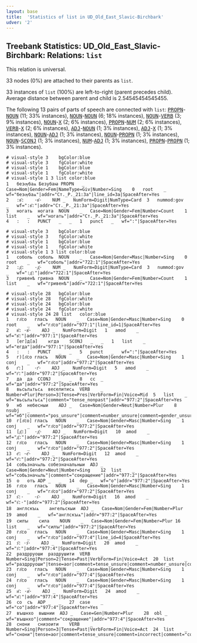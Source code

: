 ```yaml
---
layout: base
title:  'Statistics of list in UD_Old_East_Slavic-Birchbark'
udver: '2'
---
```


## Treebank Statistics: UD_Old_East_Slavic-Birchbark: Relations: `list`

This relation is universal.

33 nodes (0%) are attached to their parents as `list`.

33 instances of `list` (100%) are left-to-right (parent precedes child).
Average distance between parent and child is 2.54545454545455.

The following 13 pairs of parts of speech are connected with `list`: <tt><a href="orv_birchbark-pos-PROPN.html">PROPN</a></tt>-<tt><a href="orv_birchbark-pos-NOUN.html">NOUN</a></tt> (11; 33% instances), <tt><a href="orv_birchbark-pos-NOUN.html">NOUN</a></tt>-<tt><a href="orv_birchbark-pos-NOUN.html">NOUN</a></tt> (6; 18% instances), <tt><a href="orv_birchbark-pos-NOUN.html">NOUN</a></tt>-<tt><a href="orv_birchbark-pos-VERB.html">VERB</a></tt> (3; 9% instances), <tt><a href="orv_birchbark-pos-NOUN.html">NOUN</a></tt>-<tt><a href="orv_birchbark-pos-X.html">X</a></tt> (2; 6% instances), <tt><a href="orv_birchbark-pos-PROPN.html">PROPN</a></tt>-<tt><a href="orv_birchbark-pos-NUM.html">NUM</a></tt> (2; 6% instances), <tt><a href="orv_birchbark-pos-VERB.html">VERB</a></tt>-<tt><a href="orv_birchbark-pos-X.html">X</a></tt> (2; 6% instances), <tt><a href="orv_birchbark-pos-ADJ.html">ADJ</a></tt>-<tt><a href="orv_birchbark-pos-NOUN.html">NOUN</a></tt> (1; 3% instances), <tt><a href="orv_birchbark-pos-ADJ.html">ADJ</a></tt>-<tt><a href="orv_birchbark-pos-X.html">X</a></tt> (1; 3% instances), <tt><a href="orv_birchbark-pos-NOUN.html">NOUN</a></tt>-<tt><a href="orv_birchbark-pos-ADJ.html">ADJ</a></tt> (1; 3% instances), <tt><a href="orv_birchbark-pos-NOUN.html">NOUN</a></tt>-<tt><a href="orv_birchbark-pos-PROPN.html">PROPN</a></tt> (1; 3% instances), <tt><a href="orv_birchbark-pos-NOUN.html">NOUN</a></tt>-<tt><a href="orv_birchbark-pos-SCONJ.html">SCONJ</a></tt> (1; 3% instances), <tt><a href="orv_birchbark-pos-NUM.html">NUM</a></tt>-<tt><a href="orv_birchbark-pos-ADJ.html">ADJ</a></tt> (1; 3% instances), <tt><a href="orv_birchbark-pos-PROPN.html">PROPN</a></tt>-<tt><a href="orv_birchbark-pos-PROPN.html">PROPN</a></tt> (1; 3% instances).


~~~ conllu
# visual-style 3	bgColor:blue
# visual-style 3	fgColor:white
# visual-style 1	bgColor:blue
# visual-style 1	fgColor:white
# visual-style 1 3 list	color:blue
1	безѹбаѧ	Безубаꙗ	PROPN	_	Case=Nom|Gender=Fem|NameType=Giv|Number=Sing	0	root	_	wf="безѹбаѧ"|addr="Ст._Р._21:3а"|line_id=3а|SpaceAfter=Yes
2	:в҃:	·в҃·	NUM	_	NumForm=Digit|NumType=Card	3	nummod:gov	_	wf=":в҃:"|addr="Ст._Р._21:3а"|SpaceAfter=Yes
3	ногать	ногата	NOUN	_	Case=Nom|Gender=Fem|Number=Count	1	list	_	wf="ногать"|addr="Ст._Р._21:3а"|SpaceAfter=Yes
4	:	:	PUNCT	_	_	1	punct	_	wf=":"|SpaceAfter=Yes

~~~


~~~ conllu
# visual-style 3	bgColor:blue
# visual-style 3	fgColor:white
# visual-style 1	bgColor:blue
# visual-style 1	fgColor:white
# visual-style 1 3 list	color:blue
1	соболь	соболь	NOUN	_	Case=Nom|Gender=Masc|Number=Sing	0	root	_	wf="соболь"|addr="722:1"|SpaceAfter=Yes
2	:д҃:	·д҃·	NUM	_	NumForm=Digit|NumType=Card	3	nummod:gov	_	wf=":д҃:"|addr="722:1"|SpaceAfter=Yes
3	гривенѣ	гривна	NOUN	_	Case=Nom|Gender=Fem|Number=Count	1	list	_	wf="гривенѣ"|addr="722:1"|SpaceAfter=Yes

~~~


~~~ conllu
# visual-style 28	bgColor:blue
# visual-style 28	fgColor:white
# visual-style 24	bgColor:blue
# visual-style 24	fgColor:white
# visual-style 24 28 list	color:blue
1	гл҃со	гласъ	NOUN	_	Case=Nom|Gender=Masc|Number=Sing	0	root	_	wf="гл҃со"|addr="977:1"|line_id=1|SpaceAfter=Yes
2	в҃:	·в҃·	ADJ	_	NumForm=Digit	1	amod	_	wf="в҃:"|addr="977:1"|SpaceAfter=Yes
3	[ег]д[а]	ѥгда	SCONJ	_	_	1	list	_	wf="егда"|addr="977:1"|SpaceAfter=Yes
4	:	:	PUNCT	_	_	5	punct	_	wf=":"|SpaceAfter=Yes
5	г)[л҃со	гласъ	NOUN	_	Case=Nom|Gender=Masc|Number=Sing	1	conj	_	wf="гл҃со"|addr="977:2"|SpaceAfter=Yes
6	г҃:]	·г҃·	ADJ	_	NumForm=Digit	5	amod	_	wf="г҃:"|addr="977:2"|SpaceAfter=Yes
7	да	да	CCONJ	_	_	8	cc	_	wf="да"|addr="977:2"|SpaceAfter=Yes
8	вьсьлѧтьсѧ	веселитисѧ	VERB	_	Number=Plur|Person=3|Tense=Pres|VerbForm=Fin|Voice=Mid	5	list	_	wf="вьсьлѧтьсѧ"|comment="tense_nonpast"|addr="977:2"|SpaceAfter=Yes
9	нб	небесныи	ADJ	_	Case=Nom|Gender=Neut|Number=Plur	8	nsubj	_	wf="нб"|comment="pos_unsure"|comment=number_unsure|comment=gender_unsure|comment=case_unsure|comment=lemma_unsure|comment="сокращение"|addr="977:2"|SpaceAfter=Yes
10	г[л҃со]	гласъ	NOUN	_	Case=Nom|Gender=Masc|Number=Sing	1	conj	_	wf="гл҃со"|addr="977:2"|SpaceAfter=Yes
11	[д҃:]	·д҃·	ADJ	_	NumForm=Digit	10	amod	_	wf="д҃:"|addr="977:2"|SpaceAfter=Yes
12	гл҃со	гласъ	NOUN	_	Case=Nom|Gender=Masc|Number=Sing	1	conj	_	wf="гл҃со"|addr="977:2"|SpaceAfter=Yes
13	е҃:	·е҃·	ADJ	_	NumForm=Digit	12	amod	_	wf="е҃:"|addr="977:2"|SpaceAfter=Yes
14	собьзначѧль	собезначальныи	ADJ	_	Case=Nom|Gender=Neut|Number=Sing	12	list	_	wf="собьзначѧль"|comment="сокращение"|addr="977:2"|SpaceAfter=Yes
15	о	отъ	ADP	_	_	14	dep	_	wf="о"|addr="977:2"|SpaceAfter=Yes
16	гл҃со	гласъ	NOUN	_	Case=Nom|Gender=Masc|Number=Sing	1	conj	_	wf="гл҃со"|addr="977:2"|SpaceAfter=Yes
17	ѕ҃:·	·ѕ҃·	ADJ	_	NumForm=Digit	16	amod	_	wf="ѕ҃:·"|addr="977:2"|SpaceAfter=Yes
18	англскꙑѧ	ангельскыи	ADJ	_	Case=Nom|Gender=Fem|Number=Plur	19	amod	_	wf="англскꙑѧ"|addr="977:2"|SpaceAfter=Yes
19	силꙑ	сила	NOUN	_	Case=Nom|Gender=Fem|Number=Plur	16	list	_	wf="силꙑ"|addr="977:2"|SpaceAfter=Yes
20	гл҃со	гласъ	NOUN	_	Case=Nom|Gender=Masc|Number=Sing	1	conj	_	wf="гл҃со"|addr="977:4"|line_id=4|SpaceAfter=Yes
21	з҃:	·з҃·	ADJ	_	NumForm=Digit	20	amod	_	wf="з҃:"|addr="977:4"|SpaceAfter=Yes
22	раздрруоши	раздрушити	VERB	_	Number=Sing|Person=2|Tense=Past|VerbForm=Fin|Voice=Act	20	list	_	wf="раздрруоши"|tense=aor|comment=tense_unsure|comment=number_unsure|comment=person_unsure|addr="977:4"|SpaceAfter=Yes
23	гл҃со	гласъ	NOUN	_	Case=Nom|Gender=Masc|Number=Sing	1	conj	_	wf="гл҃со"|addr="977:4"|SpaceAfter=Yes
24	гл҃со	гласъ	NOUN	_	Case=Nom|Gender=Masc|Number=Sing	1	conj	_	wf="гл҃со"|addr="977:4"|SpaceAfter=Yes
25	и҃:	·и҃·	ADJ	_	NumForm=Digit	24	amod	_	wf="и҃:"|addr="977:4"|SpaceAfter=Yes
26	со	съ	ADP	_	_	27	case	_	wf="со"|addr="977:4"|SpaceAfter=Yes
27	вꙑшнхо	вышнии	ADJ	_	Case=Gen|Number=Plur	28	obl	_	wf="вꙑшнхо"|comment="сокращение"|addr="977:4"|SpaceAfter=Yes
28	снони	снизоити	VERB	_	Number=Sing|Person=3|Tense=Past|VerbForm=Fin|Voice=Act	24	list	_	wf="снони"|tense=aor|comment=tense_unsure|comment=incorrect|comment="сокращение"|addr="977:4"|SpaceAfter=Yes

~~~


